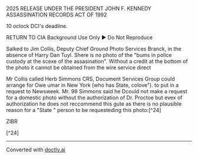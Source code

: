 2025 RELEASE UNDER THE PRESIDENT JOHN F. KENNEDY ASSASSINATION RECORDS ACT OF 1992

10 oclock DCI's deadline.

RETURN TO CIA
Background Use Only
► Do Not Reproduce

Salked to Jim Collis, Deputy Chief
Ground Photo Services Branck, in the absence
of Harry Dan Tuyl. Shere is no photo of
the "bums in police custody at the scexe
of the assasination". Without a credit
at the bottom of the photo it cannot be obtained
from the wire service direct

Mr Collis called Herb Simmons CRS,
Document Services Group could arrange for
Owe umar in New York (who has State, colove").
to put in a request to Newsweek. Mr. 99
Simmons said he Dcould not make a
request for a domestic photo without the
authorization of Dr. Proctoe but evex of
authorization he does not reccommend
this gute as there is no plausible
reason for a "State " person to be
requesteding this photo:[^24]

ZIBR

[^24]


---
Converted with [doctly.ai](https://doctly.ai)